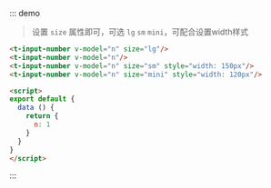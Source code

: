 ::: demo
> 设置 `size` 属性即可，可选 `lg` `sm`  `mini`，可配合设置width样式
```html
<t-input-number v-model="n" size="lg"/>
<t-input-number v-model="n"/>
<t-input-number v-model="n" size="sm" style="width: 150px"/>
<t-input-number v-model="n" size="mini" style="width: 120px"/>

<script>
export default {
  data () {
    return {
      n: 1
    }
  }
}
</script>
```
:::
